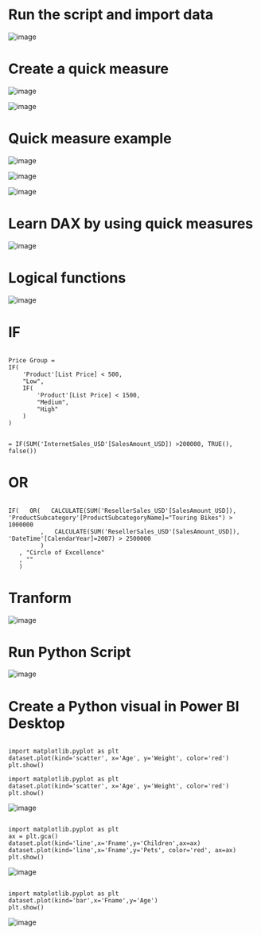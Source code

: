 # Run the script and import data

![image](https://github.com/princit/DataMiningBusinessIntelligence/assets/29123911/6ab98f33-6a08-40a4-b933-3aef76d03de2)

# Create a quick measure
![image](https://github.com/princit/DataMiningBusinessIntelligence/assets/29123911/431d0fc1-cacb-40db-af68-562c0c3579aa)


![image](https://github.com/princit/DataMiningBusinessIntelligence/assets/29123911/c6a1e182-f93c-40e3-ae92-a90a23d9410b)

# Quick measure example


![image](https://github.com/princit/DataMiningBusinessIntelligence/assets/29123911/368e029c-19f9-40f6-b19c-d05f3c3dac8a)


![image](https://github.com/princit/DataMiningBusinessIntelligence/assets/29123911/acd4d9b5-7f65-4d2b-9ec4-64935b04502d)

![image](https://github.com/princit/DataMiningBusinessIntelligence/assets/29123911/a1f62e0e-2d36-442c-997f-5f6f59dd5049)

# Learn DAX by using quick measures

![image](https://github.com/princit/DataMiningBusinessIntelligence/assets/29123911/8ec84f66-8f32-4387-8a8f-a8c1692595b5)

# Logical functions

![image](https://github.com/princit/DataMiningBusinessIntelligence/assets/29123911/8fc08a35-9ebb-42a3-b3cc-ec21c7a79b2c)
# IF
<code>
Price Group =
IF(
    'Product'[List Price] < 500,
    "Low",
    IF(
        'Product'[List Price] < 1500,
        "Medium",
        "High"
    )
)

</code>
<code>
= IF(SUM('InternetSales_USD'[SalesAmount_USD]) >200000, TRUE(), false())
</code>

# OR
<code>
IF(   OR(   CALCULATE(SUM('ResellerSales_USD'[SalesAmount_USD]), 'ProductSubcategory'[ProductSubcategoryName]="Touring Bikes") > 1000000  
         ,   CALCULATE(SUM('ResellerSales_USD'[SalesAmount_USD]), 'DateTime'[CalendarYear]=2007) > 2500000  
         )  
   , "Circle of Excellence"  
   , ""  
   )
</code>

# Tranform 
![image](https://github.com/princit/DataMiningBusinessIntelligence/assets/29123911/f6ab15c4-e6e9-4e59-b443-5aaf8900e525)

# Run Python Script 
![image](https://github.com/princit/DataMiningBusinessIntelligence/assets/29123911/fd6ee9dc-0f33-4a91-b2d1-724ac08af73a)
# Create a Python visual in Power BI Desktop

<code>
import matplotlib.pyplot as plt 
dataset.plot(kind='scatter', x='Age', y='Weight', color='red')
plt.show()
</code>

<code>
import matplotlib.pyplot as plt 
dataset.plot(kind='scatter', x='Age', y='Weight', color='red')
plt.show()
</code>

![image](https://github.com/princit/DataMiningBusinessIntelligence/assets/29123911/2a9af6a2-20fa-4a08-a2b9-d959da2928ea)

<code>
import matplotlib.pyplot as plt 
ax = plt.gca() 
dataset.plot(kind='line',x='Fname',y='Children',ax=ax) 
dataset.plot(kind='line',x='Fname',y='Pets', color='red', ax=ax) 
plt.show()
</code>

![image](https://github.com/princit/DataMiningBusinessIntelligence/assets/29123911/62fa85fd-fcbd-4f2f-80ba-8e2e1eb8307d)

<code>
import matplotlib.pyplot as plt 
dataset.plot(kind='bar',x='Fname',y='Age') 
plt.show()
</code>

![image](https://github.com/princit/DataMiningBusinessIntelligence/assets/29123911/996bd8d1-44ba-431e-b15a-5b88c08f46e9)

